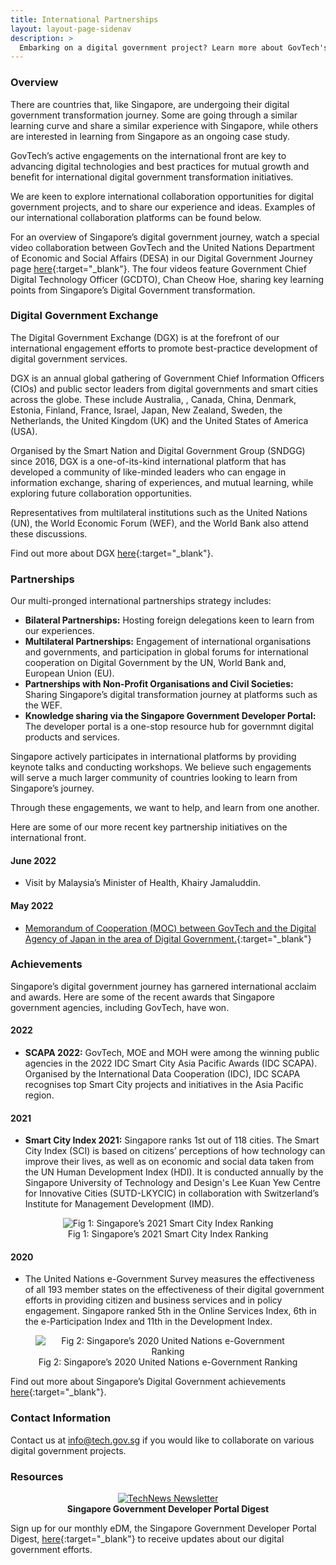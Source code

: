 ```yaml
---
title: International Partnerships
layout: layout-page-sidenav
description: >
  Embarking on a digital government project? Learn more about GovTech's collaboration platforms and partnership opportunities here!
---
```


### Overview

There are countries that, like Singapore, are undergoing their digital government transformation journey. Some are going through a similar learning curve and share a similar experience with Singapore, while others are interested in learning from Singapore as an ongoing case study.

GovTech’s active engagements on the international front are key to advancing digital technologies and best practices for mutual growth and benefit for international digital government transformation initiatives.

We are keen to explore international collaboration opportunities for digital government projects, and to share our experience and ideas. Examples of our international collaboration platforms can be found below.

For an overview of Singapore’s digital government journey, watch a special video collaboration between GovTech and the United Nations Department of Economic and Social Affairs (DESA) in our Digital Government Journey page [here](/our-digital-journey/singapore-digital-government-journey/key-lessons){:target="_blank"}. The four videos feature Government Chief Digital Technology Officer (GCDTO), Chan Cheow Hoe, sharing key learning points from Singapore’s Digital Government transformation.

### Digital Government Exchange

The Digital Government Exchange (DGX) is at the forefront of our international engagement efforts to promote best-practice development of digital government services.

DGX is an annual global gathering of Government Chief Information Officers (CIOs) and public sector leaders from digital governments and smart cities across the globe. These include Australia, , Canada, China, Denmark, Estonia, Finland, France, Israel, Japan, New Zealand, Sweden, the Netherlands, the United Kingdom (UK) and the United States of America (USA). 

Organised by the Smart Nation and Digital Government Group (SNDGG) since 2016, DGX is a one-of-its-kind international platform that has developed a community of like-minded leaders who can engage in information exchange, sharing of experiences, and mutual learning, while exploring future collaboration opportunities. 

Representatives from multilateral institutions such as the United Nations (UN), the World Economic Forum (WEF), and the World Bank also attend these discussions.

Find out more about DGX [here](/our-digital-journey/digital-government-exchange/overview){:target="_blank"}.

### Partnerships

Our multi-pronged international partnerships strategy includes:

- **Bilateral Partnerships:** Hosting foreign delegations keen to learn from our experiences.
- **Multilateral Partnerships:**  Engagement of international organisations and governments, and participation in global forums for international cooperation on Digital Government by the UN, World Bank and, European Union (EU).
- **Partnerships with Non-Profit Organisations and Civil Societies:** Sharing Singapore’s digital transformation journey at platforms such as the WEF.
- **Knowledge sharing via the Singapore Government Developer Portal:** The developer portal is a one-stop resource hub for governmnt digital products and services.

Singapore actively participates in international platforms by providing keynote talks and conducting workshops. We believe such engagements will serve a much larger community of countries looking to learn from Singapore’s journey.

Through these engagements, we want to help, and learn from one another.

Here are some of our more recent key partnership initiatives on the international front.

#### June 2022

- Visit by Malaysia’s Minister of Health, Khairy Jamaluddin.

#### May 2022

- [Memorandum of Cooperation (MOC) between GovTech and the Digital Agency of Japan in the area of Digital Government.](https://www.tech.gov.sg/media/technews/govtech-partners-the-digital-agency-of-japan-to-push-digital-government-transformation){:target="_blank"}

### Achievements

Singapore’s digital government journey has garnered international acclaim and awards. Here are some of the recent awards that Singapore government agencies, including GovTech, have won.

#### 2022

- **SCAPA 2022:** GovTech, MOE and MOH were among the winning public agencies in the 2022 IDC Smart City Asia Pacific Awards (IDC SCAPA). Organised by the International Data Cooperation (IDC), IDC SCAPA recognises top Smart City projects and initiatives in the Asia Pacific region.

#### 2021

- **Smart City Index 2021:** Singapore ranks 1st out of 118 cities. The Smart City Index (SCI) is based on citizens’ perceptions of how technology can improve their lives, as well as on economic and social data taken from the UN Human Development Index (HDI). It is conducted annually by the Singapore University of Technology and Design's Lee Kuan Yew Centre for Innovative Cities (SUTD-LKYCIC) in collaboration with Switzerland’s Institute for Management Development (IMD).

<figure style="text-align: center">
  <img
    src="/assets/img/digital-transformation/Fig-1-Smart-City-Index.png" 
    alt="Fig 1: Singapore’s 2021 Smart City Index Ranking"
  />
  <figcaption>Fig 1: Singapore’s 2021 Smart City Index Ranking</figcaption>
</figure>

#### 2020

- The United Nations e-Government Survey measures the effectiveness of all 193 member states on the effectiveness of their digital government efforts in providing citizen and business services and in policy engagement. Singapore ranked 5th in the Online Services Index, 6th in the e-Participation Index and 11th in the Development Index.

<figure style="text-align: center">
  <img
    src="/assets/img/digital-transformation/Fig-2-UN-e-gov-survey-ranking.png" 
    alt="Fig 2: Singapore’s 2020 United Nations e-Government Ranking"
  />
  <figcaption>Fig 2: Singapore’s 2020 United Nations e-Government Ranking</figcaption>
</figure>

Find out more about Singapore’s Digital Government achievements [here](https://www.tech.gov.sg/media/awards/){:target="_blank"}.

### Contact Information

Contact us at <info@tech.gov.sg> if you would like to collaborate on various digital government projects.

### Resources

<div class="row">
  <div class="col" style="text-align: center">
    <a href="https://form.gov.sg/#!/620c7a0ba71f3d001367f9b5" target="_blank">
      <img src="/assets/img/digital-transformation/TechNews-newsletter.png" alt="TechNews Newsletter" /></a>
    <figcaption><b>Singapore Government Developer Portal Digest</b></figcaption>
  </div>

Sign up for our monthly eDM, the Singapore Government Developer Portal Digest, [here](https://form.gov.sg/#!/620c7a0ba71f3d001367f9b5){:target="_blank"} to receive updates about our digital government efforts. 
